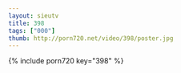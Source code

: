 ```yaml
--- 
layout: sieutv
title: 398
tags: ["000"]
thumb: http://porn720.net/video/398/poster.jpg
---
```

{% include porn720 key="398" %} 

